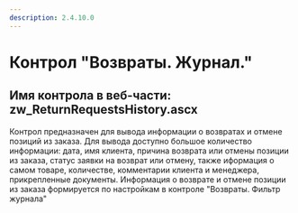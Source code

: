 ```yaml
---
description: 2.4.10.0
---
```


# Контрол "Возвраты. Журнал."

## Имя контрола в веб-части: zw\_ReturnRequestsHistory.ascx

Контрол предназначен для вывода информации о возвратах и отмене позиций из заказа. Для вывода доступно большое количество информации: дата, имя клиента, причина возврата или отмены позиции из заказа, статус заявки на возврат или отмену, также иформация о самом товаре, количестве, комментарии клиента и менеджера, прикрепленные документы. Информация о возврате и отмене позиции из заказа формируется по настройкам в контроле "Возвраты. Фильтр журнала"

